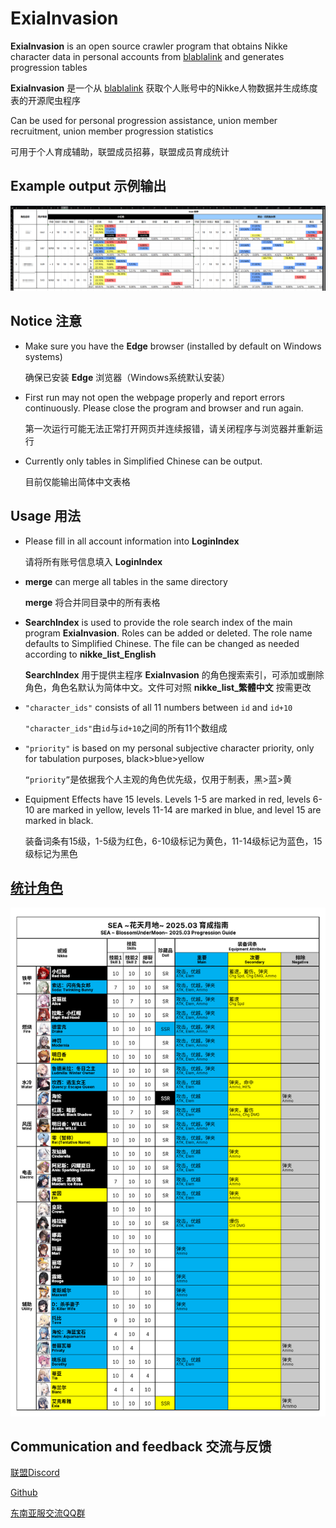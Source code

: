 # ExiaInvasion

**ExiaInvasion** is an open source crawler program that obtains Nikke character data in personal accounts from [blablalink](https://www.blablalink.com/) and generates progression tables

**ExiaInvasion** 是一个从 [blablalink](https://www.blablalink.com/) 获取个人账号中的Nikke人物数据并生成练度表的开源爬虫程序



Can be used for personal progression assistance, union member recruitment, union member progression statistics

可用于个人育成辅助，联盟成员招募，联盟成员育成统计



## Example output 示例输出



![示例输出](示例输出.png)



## Notice 注意

- Make sure you have the **Edge** browser (installed by default on Windows systems)

	确保已安装 **Edge** 浏览器（Windows系统默认安装）
	
- First run may not open the webpage properly and report errors continuously. Please close the program and browser and run again.

	第一次运行可能无法正常打开网页并连续报错，请关闭程序与浏览器并重新运行


- Currently only tables in Simplified Chinese can be output.

  目前仅能输出简体中文表格



## Usage 用法

- Please fill in all account information into **LoginIndex**

  请将所有账号信息填入 **LoginIndex**

- **merge** can merge all tables in the same directory

  **merge** 将合并同目录中的所有表格

- **SearchIndex** is used to provide the role search index of the main program **ExiaInvasion**. Roles can be added or deleted. The role name defaults to Simplified Chinese. The file can be changed as needed according to **nikke_list_English**  

	**SearchIndex** 用于提供主程序 **ExiaInvasion** 的角色搜索索引，可添加或删除角色，角色名默认为简体中文。文件可对照 **nikke_list_繁體中文** 按需更改

- `"character_ids"` consists of all 11 numbers between `id` and `id+10`

	`"character_ids"`由`id`与`id+10`之间的所有11个数组成

- `"priority"` is based on my personal subjective character priority, only for tabulation purposes, black>blue>yellow

	`“priority”`是依据我个人主观的角色优先级，仅用于制表，黑>蓝>黄

- Equipment Effects have 15 levels. Levels 1-5 are marked in red, levels 6-10 are marked in yellow, levels 11-14 are marked in blue, and level 15 are marked in black.

  装备词条有15级，1-5级为红色，6-10级标记为黄色，11-14级标记为蓝色，15级标记为黑色




## [统计角色](https://www.kdocs.cn/l/cqaoCnPqbPpM)

![育成指南](育成指南.png)





## Communication and feedback 交流与反馈

[联盟Discord](https://discord.gg/rN7CrqmY)

[Github](https://github.com/IsolateOB/ExiaInvasion)

[东南亚服交流QQ群](https://qm.qq.com/q/hznFzFRAf8)

